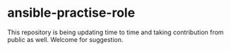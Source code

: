 # ansible-practise-role
This repository is being updating time to time and taking contribution from public as well. Welcome for suggestion.
